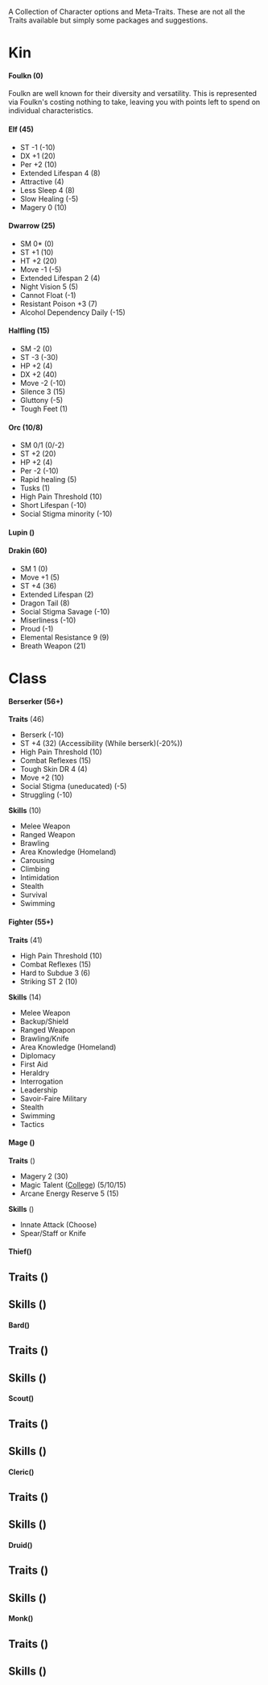 A Collection of Character options and Meta-Traits. These are not all the Traits available but simply some packages and suggestions.
# Kin
#### Foulkn (0)
Foulkn are well known for their diversity and versatility. This is represented via Foulkn's costing nothing to take, leaving you with points left to spend on individual characteristics.
#### Elf (45)
- ST -1 (-10)
- DX +1 (20)
- Per +2 (10)
- Extended Lifespan 4 (8)
- Attractive (4)
- Less Sleep 4 (8)
- Slow Healing (-5)
- Magery 0 (10)

#### Dwarrow (25)
- SM 0* (0)
- ST +1 (10)
- HT +2 (20)
- Move -1 (-5)
- Extended Lifespan 2 (4)
- Night Vision 5 (5)
- Cannot Float (-1)
- Resistant Poison +3 (7)
- Alcohol Dependency Daily (-15)

#### Halfling (15)
- SM -2 (0)
- ST -3 (-30)
- HP +2 (4)
- DX +2 (40)
- Move -2 (-10)
- Silence 3 (15)
- Gluttony (-5)
- Tough Feet (1)

#### Orc (10/8)
- SM 0/1 (0/-2)
- ST +2 (20)
- HP +2 (4)
- Per -2 (-10)
- Rapid healing (5)
- Tusks (1)
- High Pain Threshold (10)
- Short Lifespan (-10)
- Social Stigma minority (-10)

#### Lupin ()


#### Drakin (60)
- SM 1 (0)
- Move +1 (5)
- ST +4 (36)
- Extended Lifespan (2)
- Dragon Tail (8)
- Social Stigma Savage (-10)
- Miserliness (-10)
- Proud (-1)
- Elemental Resistance 9 (9)
- Breath Weapon (21)

# Class
#### Berserker (56+)
**Traits** (46)
- Berserk (-10)
- ST +4 (32) (Accessibility (While berserk)(-20%))
- High Pain Threshold (10)
- Combat Reflexes (15)
- Tough Skin DR 4 (4)
- Move +2 (10)
- Social Stigma (uneducated) (-5)
- Struggling (-10)

**Skills** (10)
- Melee Weapon 
- Ranged Weapon 
- Brawling 
- Area Knowledge (Homeland) 
- Carousing 
- Climbing 
- Intimidation 
- Stealth 
- Survival 
- Swimming

#### Fighter (55+)
**Traits** (41)
- High Pain Threshold (10)
- Combat Reflexes (15)
- Hard to Subdue 3 (6)
- Striking ST 2 (10)


**Skills** (14)
- Melee Weapon 
- Backup/Shield
- Ranged Weapon 
- Brawling/Knife
- Area Knowledge (Homeland)
- Diplomacy
- First Aid
- Heraldry
- Interrogation
- Leadership
- Savoir-Faire Military
- Stealth
- Swimming
- Tactics
#### Mage ()
**Traits** ()
- Magery 2 (30)
- Magic Talent ([College](https://raw.githubusercontent.com/HeringtonPress/HeringtonPress.github.io/main/Images/College.png)) (5/10/15)
- Arcane Energy Reserve 5 (15)

**Skills** ()
- Innate Attack (Choose)
- Spear/Staff or Knife
#### Thief()
**Traits** ()
- 

**Skills** ()
-  

#### Bard()
**Traits** ()
- 

**Skills** ()
-  

#### Scout()
**Traits** ()
- 

**Skills** ()
-  

#### Cleric()
**Traits** ()
- 

**Skills** ()
-  

#### Druid()
**Traits** ()
- 

**Skills** ()
-  

#### Monk()
**Traits** ()
- 

**Skills** ()
-  
